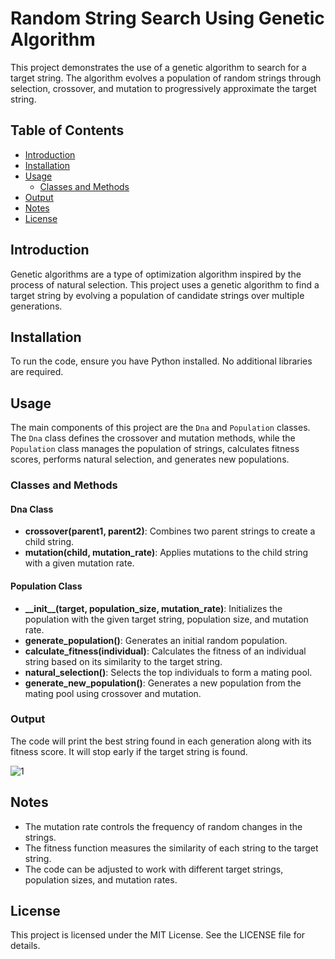 # Random String Search Using Genetic Algorithm

This project demonstrates the use of a genetic algorithm to search for a target string. The algorithm evolves a population of random strings through selection, crossover, and mutation to progressively approximate the target string.

## Table of Contents

- [Introduction](#introduction)
- [Installation](#installation)
- [Usage](#usage)
  - [Classes and Methods](#classes-and-methods)
- [Output](#output)
- [Notes](#notes)
- [License](#license)

## Introduction

Genetic algorithms are a type of optimization algorithm inspired by the process of natural selection. This project uses a genetic algorithm to find a target string by evolving a population of candidate strings over multiple generations.

## Installation

To run the code, ensure you have Python installed. No additional libraries are required.

## Usage

The main components of this project are the `Dna` and `Population` classes. The `Dna` class defines the crossover and mutation methods, while the `Population` class manages the population of strings, calculates fitness scores, performs natural selection, and generates new populations.

### Classes and Methods

#### Dna Class

- **crossover(parent1, parent2)**: Combines two parent strings to create a child string.
- **mutation(child, mutation_rate)**: Applies mutations to the child string with a given mutation rate.

#### Population Class

- **\_\_init\_\_(target, population_size, mutation_rate)**: Initializes the population with the given target string, population size, and mutation rate.
- **generate_population()**: Generates an initial random population.
- **calculate_fitness(individual)**: Calculates the fitness of an individual string based on its similarity to the target string.
- **natural_selection()**: Selects the top individuals to form a mating pool.
- **generate_new_population()**: Generates a new population from the mating pool using crossover and mutation.

### Output

The code will print the best string found in each generation along with its fitness score. It will stop early if the target string is found.

![1](https://github.com/user-attachments/assets/4c799a59-93b2-4e03-ae81-3ef57bfec2f1)

## Notes

- The mutation rate controls the frequency of random changes in the strings.
- The fitness function measures the similarity of each string to the target string.
- The code can be adjusted to work with different target strings, population sizes, and mutation rates.

## License

This project is licensed under the MIT License. See the LICENSE file for details.


